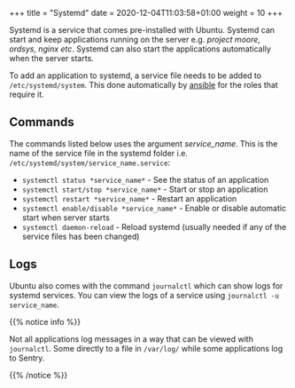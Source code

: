 +++
title = "Systemd"
date =  2020-12-04T11:03:58+01:00
weight = 10
+++

Systemd is a service that comes pre-installed with Ubuntu. Systemd can start and keep applications running on the server e.g. *project moore, ordsys, nginx etc*. 
Systemd can also start the applications automatically when the server starts.

To add an application to systemd, a service file needs to be added to `/etc/systemd/system`. This done automatically by [ansible](/development_tools/ansible/) for the roles that require it.

## Commands

The commands listed below uses the argument *service_name*. This is the name of the service file in the systemd folder i.e. `/etc/systemd/system/service_name.service`:

- `systemctl status *service_name*` - See the status of an application
- `systemctl start/stop *service_name*` - Start or stop an application
- `systemctl restart *service_name*` - Restart an application
- `systemctl enable/disable *service_name*` - Enable or disable automatic start when server starts
- `systemctl daemon-reload` - Reload systemd (usually needed if any of the service files has been changed)

## Logs

Ubuntu also comes with the command `journalctl` which can show logs for systemd services. You can view the logs of a service using `journalctl -u service_name`.

{{% notice info %}}

Not all applications log messages in a way that can be viewed with `journalctl`. Some directly to a file in `/var/log/` while some applications log to Sentry.

{{% /notice %}}
